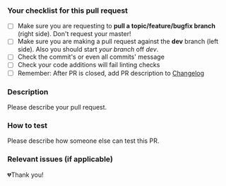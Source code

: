 ### Your checklist for this pull request

- [ ] Make sure you are requesting to **pull a topic/feature/bugfix branch** (right side). Don't request your master!
- [ ] Make sure you are making a pull request against the **dev** branch (left side). Also you should start *your branch* off *dev*.
- [ ] Check the commit's or even all commits' message
- [ ] Check your code additions will fail linting checks
- [ ] Remember: After PR is closed, add PR description to [Changelog](https://github.com/Puzzlepart/prosjektportalen/blob/dev/CHANGELOG.md)

### Description

Please describe your pull request.

### How to test

Please describe how someone else can test this PR.

### Relevant issues (if applicable)

💔Thank you!
